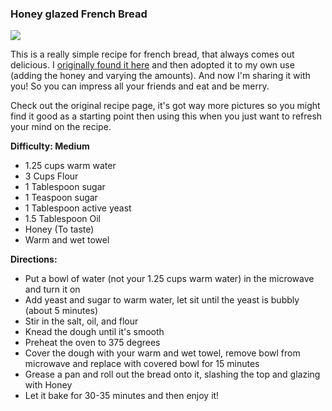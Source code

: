 ### Honey glazed French Bread

<img src="/images/cooking/french-bread.jpg">

This is a really simple recipe for french bread, that always comes out delicious. I [originally found it here] and then adopted it to my own use (adding the honey and varying the amounts). And now I'm sharing it with you! So you can impress all your friends and eat and be merry.

Check out the original recipe page, it's got way more pictures so you might find it good as a starting point then using this when you just want to refresh your mind on the recipe.

**Difficulty: Medium**

- 1.25 cups warm water
- 3 Cups Flour
- 1 Tablespoon sugar
- 1 Teaspoon sugar
- 1 Tablespoon active yeast
- 1.5 Tablespoon Oil
- Honey (To taste)
- Warm and wet towel

**Directions:**

- Put a bowl of water (not your 1.25 cups warm water) in the microwave and turn it on
- Add yeast and sugar to warm water, let sit until the yeast is bubbly (about 5 minutes)
- Stir in the salt, oil, and flour
- Knead the dough until it's smooth
- Preheat the oven to 375 degrees
- Cover the dough with your warm and wet towel, remove bowl from microwave and replace with covered bowl for 15 minutes
- Grease a pan and roll out the bread onto it, slashing the top and glazing with Honey
- Let it bake for 30-35 minutes and then enjoy it!



[originally found it here]:http://keephomesimple.blogspot.com/2010/05/quick-french-bread.html